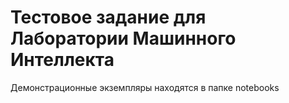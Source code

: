 # Тестовое задание для Лаборатории Машинного Интеллекта

Демонстрационные экземпляры находятся в папке notebooks
